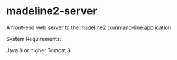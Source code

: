# madeline2-server
A front-end web server to the madeline2 command-line application

System Requirements:

Java 8 or higher
Tomcat 8
